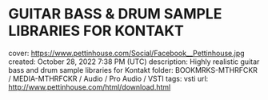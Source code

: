 # GUITAR BASS & DRUM SAMPLE LIBRARIES FOR KONTAKT

cover: https://www.pettinhouse.com/Social/Facebook__Pettinhouse.jpg
created: October 28, 2022 7:38 PM (UTC)
description: Highly realistic guitar bass and drum sample libraries for Kontakt
folder: BOOKMRKS-MTHRFCKR / MEDIA-MTHRFCKR / Audio / Pro Audio / VSTI
tags: vsti
url: http://www.pettinhouse.com/html/download.html